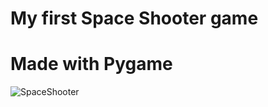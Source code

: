 # My first Space Shooter game

# Made with Pygame

![SpaceShooter](https://user-images.githubusercontent.com/70442725/146014283-5a56b2b5-d26b-475e-9dea-8a1f261d4351.png)
